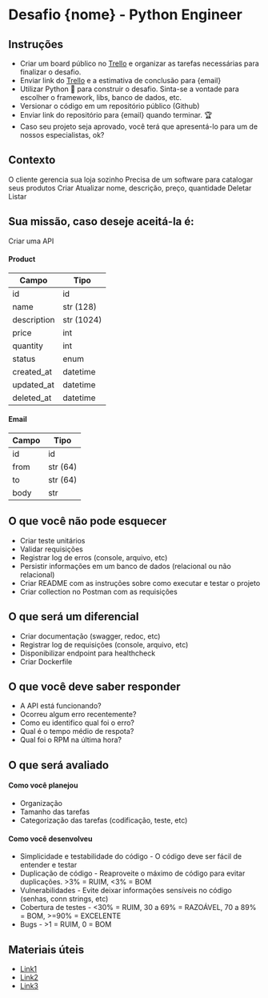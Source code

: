 # Desafio {nome} - Python Engineer

## Instruções
* Criar um board público no [Trello](https://trello.com/) e organizar as tarefas necessárias para finalizar o desafio.
* Enviar link do [Trello](https://trello.com/) e a estimativa de conclusão para {email}
* Utilizar Python :snake: para construir o desafio. Sinta-se a vontade para escolher o framework, libs, banco de dados, etc.
* Versionar o código em um repositório público (Github)
* Enviar link do repositório para {email} quando terminar. :trophy:
* Caso seu projeto seja aprovado, você terá que apresentá-lo para um de nossos especialistas, ok?

## Contexto

O cliente gerencia sua loja sozinho
Precisa de um software para catalogar seus produtos
Criar
Atualizar nome, descrição, preço, quantidade
Deletar
Listar

## Sua missão, caso deseje aceitá-la é:

 Criar uma API 

#### Product

Campo   | Tipo
--------- | ------
id | id
name | str (128)
description | str (1024)
price | int 
quantity | int
status | enum
created_at | datetime
updated_at | datetime
deleted_at | datetime

#### Email

Campo   | Tipo
--------- | ------
id | id
from | str (64)
to | str (64)
body | str 

## O que você não pode esquecer

* Criar teste unitários
* Validar requisições
* Registrar log de erros (console, arquivo, etc)
* Persistir informações em um banco de dados (relacional ou não relacional)
* Criar README com as instruções sobre como executar e testar o projeto
* Criar collection no Postman com as requisições

## O que será um diferencial

* Criar documentação (swagger, redoc, etc)
* Registrar log de requisições (console, arquivo, etc)
* Disponibilizar endpoint para healthcheck
* Criar Dockerfile

## O que você deve saber responder

* A API está funcionando?
* Ocorreu algum erro recentemente?
* Como eu identifico qual foi o erro?
* Qual é o tempo médio de respota?
* Qual foi o RPM na última hora?

## O que será avaliado

#### Como você planejou

* Organização
* Tamanho das tarefas
* Categorização das tarefas (codificação, teste, etc)

#### Como você desenvolveu

* Simplicidade e testabilidade do código - O código deve ser fácil de entender e testar
* Duplicação de código - Reaproveite o máximo de código para evitar duplicações. >3% = RUIM, <3% = BOM
* Vulnerabilidades - Evite deixar informações sensíveis no código (senhas, conn strings, etc)
* Cobertura de testes - <30% = RUIM, 30 a 69% = RAZOÁVEL, 70 a 89% = BOM, >=90% = EXCELENTE
* Bugs - >1 = RUIM, 0 = BOM

## Materiais úteis

* [Link1](https://www.stone.com.br)
* [Link2](https://www.stone.com.br)
* [Link3](https://www.stone.com.br)
